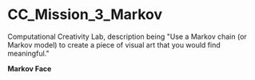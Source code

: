 # CC_Mission_3_Markov
Computational Creativity Lab, description being "Use a Markov chain (or Markov model) to create a piece of visual art that you would find meaningful."

**Markov Face**


